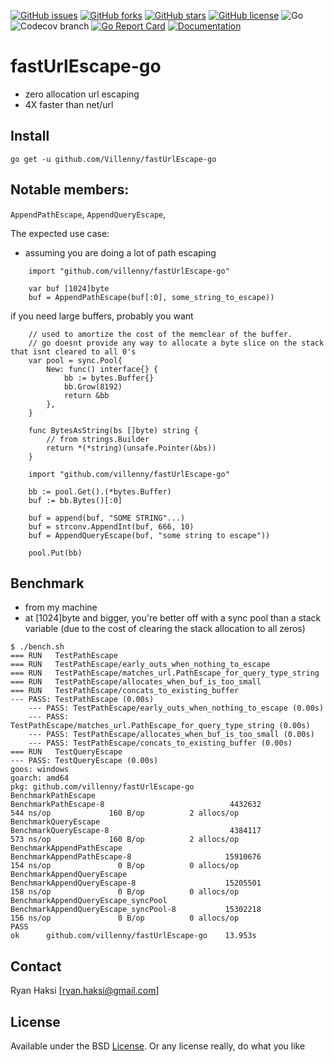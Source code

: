 [![GitHub issues](https://img.shields.io/github/issues/Villenny/fastUrlEscape-go)](https://github.com/Villenny/fastUrlEscape-go/issues)
[![GitHub forks](https://img.shields.io/github/forks/Villenny/fastUrlEscape-go)](https://github.com/Villenny/fastUrlEscape-go/network)
[![GitHub stars](https://img.shields.io/github/stars/Villenny/fastUrlEscape-go)](https://github.com/Villenny/fastUrlEscape-go/stargazers)
[![GitHub license](https://img.shields.io/github/license/Villenny/fastUrlEscape-go)](https://github.com/Villenny/fastUrlEscape-go/blob/master/LICENSE)
![Go](https://github.com/Villenny/fastUrlEscape-go/workflows/Go/badge.svg?branch=main)
![Codecov branch](https://img.shields.io/codecov/c/github/villenny/fastUrlEscape-go/main)
[![Go Report Card](https://goreportcard.com/badge/github.com/Villenny/fastUrlEscape-go)](https://goreportcard.com/report/github.com/Villenny/fastUrlEscape-go)
[![Documentation](https://godoc.org/github.com/Villenny/fastUrlEscape-go?status.svg)](http://godoc.org/github.com/Villenny/fastUrlEscape-go)

# fastUrlEscape-go
- zero allocation url escaping
- 4X faster than net/url


## Install

```
go get -u github.com/Villenny/fastUrlEscape-go
```

## Notable members:
`AppendPathEscape`,
`AppendQueryEscape`,

The expected use case:
- assuming you are doing a lot of path escaping
```
	import "github.com/villenny/fastUrlEscape-go"

	var buf [1024]byte
	buf = AppendPathEscape(buf[:0], some_string_to_escape))
```

if you need large buffers, probably you want
```
	// used to amortize the cost of the memclear of the buffer.
	// go doesnt provide any way to allocate a byte slice on the stack that isnt cleared to all 0's
	var pool = sync.Pool{
		New: func() interface{} {
			bb := bytes.Buffer{}
			bb.Grow(8192)
			return &bb
		},
	}
	
	func BytesAsString(bs []byte) string {
		// from strings.Builder
		return *(*string)(unsafe.Pointer(&bs))
	}

	import "github.com/villenny/fastUrlEscape-go"

	bb := pool.Get().(*bytes.Buffer)
	buf := bb.Bytes()[:0]
	
	buf = append(buf, "SOME STRING"...)
	buf = strconv.AppendInt(buf, 666, 10)
	buf = AppendQueryEscape(buf, "some string to escape"))

	pool.Put(bb)

```


## Benchmark

- from my machine
- at [1024]byte and bigger, you're better off with a sync pool than a stack variable (due to the cost of clearing the stack allocation to all zeros)

```
$ ./bench.sh
=== RUN   TestPathEscape
=== RUN   TestPathEscape/early_outs_when_nothing_to_escape
=== RUN   TestPathEscape/matches_url.PathEscape_for_query_type_string
=== RUN   TestPathEscape/allocates_when_buf_is_too_small
=== RUN   TestPathEscape/concats_to_existing_buffer
--- PASS: TestPathEscape (0.00s)
    --- PASS: TestPathEscape/early_outs_when_nothing_to_escape (0.00s)
    --- PASS: TestPathEscape/matches_url.PathEscape_for_query_type_string (0.00s)
    --- PASS: TestPathEscape/allocates_when_buf_is_too_small (0.00s)
    --- PASS: TestPathEscape/concats_to_existing_buffer (0.00s)
=== RUN   TestQueryEscape
--- PASS: TestQueryEscape (0.00s)
goos: windows
goarch: amd64
pkg: github.com/villenny/fastUrlEscape-go
BenchmarkPathEscape
BenchmarkPathEscape-8                            4432632               544 ns/op             160 B/op          2 allocs/op
BenchmarkQueryEscape
BenchmarkQueryEscape-8                           4384117               573 ns/op             160 B/op          2 allocs/op
BenchmarkAppendPathEscape
BenchmarkAppendPathEscape-8                     15910676               154 ns/op               0 B/op          0 allocs/op
BenchmarkAppendQueryEscape
BenchmarkAppendQueryEscape-8                    15205501               158 ns/op               0 B/op          0 allocs/op
BenchmarkAppendQueryEscape_syncPool
BenchmarkAppendQueryEscape_syncPool-8           15302218               156 ns/op               0 B/op          0 allocs/op
PASS
ok      github.com/villenny/fastUrlEscape-go    13.953s

```

## Contact

Ryan Haksi [ryan.haksi@gmail.com]

## License

Available under the BSD [License](/LICENSE). Or any license really, do what you like


